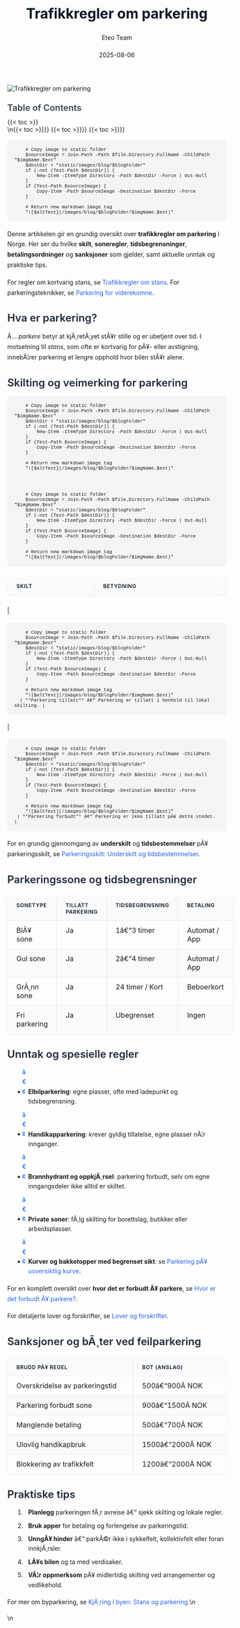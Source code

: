﻿---
title: "Trafikkregler om parkering"
date: 2025-08-06
draft: false
author: "Eteo Team"
description: "En komplett guide til parkeringsregler i Norge: offentlige soner, skilting, tidsbegrensninger og bøter."
categories: ["Driving Theory"]
tags: ["driving", "theory", "safety"]
featured_image: "/images/blog/trafikkregler-om-parkering/trafikkregler-om-parkering-image.svg"
---

<style>
/* Base text styling */
.article-content {
  font-family: 'Inter', -apple-system, BlinkMacSystemFont, 'Segoe UI', Roboto, Oxygen, Ubuntu, Cantarell, 'Open Sans', 'Helvetica Neue', sans-serif;
  line-height: 1.6;
  color: #1f2937;
  font-size: 16px;
}

/* Headers */
h1 {
  font-size: 2rem;
  font-weight: 700;
  margin: 2rem 0 1.5rem;
  color: #111827;
}

h2 {
  font-size: 1.5rem;
  font-weight: 600;
  margin: 2rem 0 1rem;
  color: #1f2937;
}

h3 {
  font-size: 1.25rem;
  font-weight: 600;
  margin: 1.5rem 0 0.75rem;
  color: #374151;
}

/* Paragraphs */
p {
  margin: 1rem 0;
  line-height: 1.7;
}

/* Lists */
ul, ol {
  margin: 1rem 0 1rem 1.5rem;
  padding-left: 1rem;
}

li {
  margin-bottom: 0.5rem;
  line-height: 1.6;
  position: relative;
  padding-left: 0.5rem;
}

ul > li::before {
  content: 'â€¢';
  color: #3b82f6;
  font-weight: bold;
  display: inline-block;
  width: 1em;
  margin-left: -1em;
}

/* Links */
a {
  color: #2563eb;
  text-decoration: none;
  transition: color 0.2s ease;
}

a:hover {
  color: #1d4ed8;
  text-decoration: underline;
}

/* Code blocks */
pre, code {
  font-family: 'SFMono-Regular', Consolas, 'Liberation Mono', Menlo, monospace;
  background-color: #f3f4f6;
  border-radius: 0.375rem;
  font-size: 0.875em;
}

pre {
  padding: 1rem;
  overflow-x: auto;
  margin: 1rem 0;
}

code {
  padding: 0.2em 0.4em;
}

/* Blockquotes */
blockquote {
  border-left: 4px solid #e5e7eb;
  margin: 1.5rem 0;
  padding: 0.75rem 1rem 0.75rem 1.5rem;
  background-color: #f9fafb;
  color: #4b5563;
  font-style: italic;
}

/* Tables */
table {
  margin: 1.5rem auto !important;
  border-collapse: collapse !important;
  width: 100% !important;
  max-width: 100%;
  box-shadow: 0 1px 3px rgba(0,0,0,0.1) !important;
  border-radius: 0.5rem !important;
  overflow: hidden !important;
  border: 1px solid #e5e7eb !important;
  display: table !important;
}

th, td {
  padding: 0.75rem 1.25rem !important;
  text-align: left !important;
  border: 1px solid #e5e7eb !important;
  vertical-align: top;
}

th {
  background-color: #f9fafb !important;
  font-weight: 600 !important;
  color: #111827 !important;
  text-transform: uppercase !important;
  font-size: 0.75rem !important;
  letter-spacing: 0.05em !important;
}

tr:nth-child(even) {
  background-color: #f9fafb !important;
}

tr:hover {
  background-color: #f3f4f6 !important;
}

/* Responsive adjustments */
@media (max-width: 768px) {
  .article-content {
    font-size: 15px;
  }
  
  h1 { font-size: 1.75rem; }
  h2 { font-size: 1.375rem; }
  h3 { font-size: 1.125rem; }
  
  table {
    display: block !important;
    overflow-x: auto !important;
    -webkit-overflow-scrolling: touch;
  }
}
</style>


<div class="blog-content">
  <div class="featured-image">
    <img src="/images/blog/trafikkregler-om-parkering/trafikkregler-om-parkering-image.svg" alt="Trafikkregler om parkering" class="img-fluid rounded">
  </div>

  <div class="toc-container mt-4 mb-4">
    <h3>Table of Contents</h3>
    {{< toc >}}
  </div>

  <div class="blog-body">\n{{< toc >}}}}
{{< toc >}}}}
{{< toc >}}}}

        
        
        # Copy image to static folder
        $sourceImage = Join-Path -Path $file.Directory.FullName -ChildPath "$imgName.$ext"
        $destDir = "static/images/blog/$blogFolder"
        if (-not (Test-Path $destDir)) {
            New-Item -ItemType Directory -Path $destDir -Force | Out-Null
        }
        if (Test-Path $sourceImage) {
            Copy-Item -Path $sourceImage -Destination $destDir -Force
        }
        
        # Return new markdown image tag
        "![$altText](/images/blog/$blogFolder/$imgName.$ext)"
    

Denne artikkelen gir en grundig oversikt over **trafikkregler om parkering** i Norge. Her ser du hvilke **skilt**, **soneregler**, **tidsbegrensninger**, **betalingsordninger** og **sanksjoner** som gjelder, samt aktuelle unntak og praktiske tips.

For regler om kortvarig stans, se [Trafikkregler om stans](/blogs/teori/trafikkregler-om-stans "Trafikkregler om stans: regler, unntak og skilter"). For parkeringsteknikker, se [Parkering for viderekomne](/blogs/teori/parkering-for-viderekomne "Parkering for viderekomne: avanserte teknikker, vinkel- og parallelparkering").

## Hva er parkering?

Ã… *parkere* betyr at kjÃ¸retÃ¸yet stÃ¥r stille og er ubetjent over tid. I motsetning til *stans*, som ofte er kortvarig for pÃ¥- eller avstigning, innebÃ¦rer parkering et lengre opphold hvor bilen stÃ¥r alene.

## Skilting og veimerking for parkering


        
        
        # Copy image to static folder
        $sourceImage = Join-Path -Path $file.Directory.FullName -ChildPath "$imgName.$ext"
        $destDir = "static/images/blog/$blogFolder"
        if (-not (Test-Path $destDir)) {
            New-Item -ItemType Directory -Path $destDir -Force | Out-Null
        }
        if (Test-Path $sourceImage) {
            Copy-Item -Path $sourceImage -Destination $destDir -Force
        }
        
        # Return new markdown image tag
        "![$altText](/images/blog/$blogFolder/$imgName.$ext)"
      

        
        
        # Copy image to static folder
        $sourceImage = Join-Path -Path $file.Directory.FullName -ChildPath "$imgName.$ext"
        $destDir = "static/images/blog/$blogFolder"
        if (-not (Test-Path $destDir)) {
            New-Item -ItemType Directory -Path $destDir -Force | Out-Null
        }
        if (Test-Path $sourceImage) {
            Copy-Item -Path $sourceImage -Destination $destDir -Force
        }
        
        # Return new markdown image tag
        "![$altText](/images/blog/$blogFolder/$imgName.$ext)"
    

| Skilt                                 | Betydning                                                                 |
|---------------------------------------|---------------------------------------------------------------------------|
| 
        
        
        # Copy image to static folder
        $sourceImage = Join-Path -Path $file.Directory.FullName -ChildPath "$imgName.$ext"
        $destDir = "static/images/blog/$blogFolder"
        if (-not (Test-Path $destDir)) {
            New-Item -ItemType Directory -Path $destDir -Force | Out-Null
        }
        if (Test-Path $sourceImage) {
            Copy-Item -Path $sourceImage -Destination $destDir -Force
        }
        
        # Return new markdown image tag
        "![$altText](/images/blog/$blogFolder/$imgName.$ext)"
      | **Parkering tillatt** â€“ Parkering er tillatt i henhold til lokal skilting. |
| 
        
        
        # Copy image to static folder
        $sourceImage = Join-Path -Path $file.Directory.FullName -ChildPath "$imgName.$ext"
        $destDir = "static/images/blog/$blogFolder"
        if (-not (Test-Path $destDir)) {
            New-Item -ItemType Directory -Path $destDir -Force | Out-Null
        }
        if (Test-Path $sourceImage) {
            Copy-Item -Path $sourceImage -Destination $destDir -Force
        }
        
        # Return new markdown image tag
        "![$altText](/images/blog/$blogFolder/$imgName.$ext)"
     | **Parkering forbudt** â€“ Parkering er ikke tillatt pÃ¥ dette stedet.        |

For en grundig gjennomgang av **underskilt** og **tidsbestemmelser** pÃ¥ parkeringsskilt, se [Parkeringsskilt: Underskilt og tidsbestemmelser](/blogs/teori/parkeringsskilt-underskilt-tidsbestemmelser "Parkeringsskilt: Underskilt og tidsbestemmelser").

## Parkeringssone og tidsbegrensninger

| Sonetype      | Tillatt parkering  | Tidsbegrensning   | Betaling           |
|--------------|--------------------|-------------------|--------------------|
| BlÃ¥ sone     | Ja                 | 1â€“3 timer         | Automat / App      |
| Gul sone     | Ja                 | 2â€“4 timer         | Automat / App      |
| GrÃ¸nn sone   | Ja                 | 24 timer / Kort   | Beboerkort         |
| Fri parkering| Ja                 | Ubegrenset        | Ingen              |

## Unntak og spesielle regler

* **Elbilparkering**: egne plasser, ofte med ladepunkt og tidsbegrensning.  
* **Handikapparkering**: krever gyldig tillatelse, egne plasser nÃ¦r innganger.  
* **Brannhydrant og oppkjÃ¸rsel**: parkering forbudt, selv om egne inngangsdeler ikke alltid er skiltet.  
* **Private soner**: fÃ¸lg skilting for borettslag, butikker eller arbeidsplasser.
* **Kurver og bakketopper med begrenset sikt**: se [Parkering pÃ¥ uoversiktlig kurve](/blogs/teori/parkering-pa-uoversiktlig-kurve "Parkering pÃ¥ uoversiktlig kurve - regler og sikkerhet").

For en komplett oversikt over **hvor det er forbudt Ã¥ parkere**, se [Hvor er det forbudt Ã¥ parkere?](/blogs/teori/hvor-er-det-forbudt-a-parkere "Hvor er det forbudt Ã¥ parkere? - parkeringsforbud og trafikkregler").

For detaljerte lover og forskrifter, se [Lover og forskrifter](/blogs/teori/lover-og-forskrifter "Lover og forskrifter: komplett oversikt over norsk trafikklovgivning").

## Sanksjoner og bÃ¸ter ved feilparkering

| Brudd pÃ¥ regel                | Bot (anslag)     |
|------------------------------|------------------|
| Overskridelse av parkeringstid| 500â€“900Â NOK     |
| Parkering forbudt sone        | 900â€“1500Â NOK    |
| Manglende betaling            | 500â€“700Â NOK     |
| Ulovlig handikapbruk          | 1500â€“2000Â NOK   |
| Blokkering av trafikkfelt     | 1200â€“2000Â NOK   |

## Praktiske tips

1. **Planlegg** parkeringen fÃ¸r avreise â€“ sjekk skilting og lokale regler.  
2. **Bruk apper** for betaling og forlengelse av parkeringstid.  
3. **UnngÃ¥ hinder** â€“ parkÃ©r ikke i sykkelfelt, kollektivfelt eller foran innkjÃ¸rsler.  
4. **LÃ¥s bilen** og ta med verdisaker.  
5. **VÃ¦r oppmerksom** pÃ¥ midlertidig skilting ved arrangementer og vedlikehold.

For mer om byparkering, se [KjÃ¸ring i byen: Stans og parkering](/blogs/teori/kjoring-i-byen-stans-og-parkering "Stans og parkering i byen - regler og anbefalinger").\n  </div>\n</div>